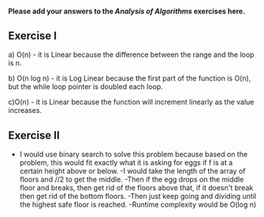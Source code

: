 #### Please add your answers to the ***Analysis of  Algorithms*** exercises here.

## Exercise I

a) O(n) - it is Linear because the difference between the range and the loop is n.


b) O(n log n) - it is Log Linear because the first part of the function is O(n), but the while loop pointer is doubled each loop.


c)O(n) - it is Linear because the function will increment linearly as the value increases.

## Exercise II

 - I would use binary search to solve this problem because based on the problem, this would fit exactly what it is asking for eggs if f is at a certain height above or below.
 -I would take the length of the array of floors and //2 to get the middle.
 -Then if the egg drops on the middle floor and breaks, then get rid of the floors above that, if it doesn't break then get rid of the bottom floors.
 -Then just keep going and dividing until the highest safe floor is reached.
 -Runtime complexity would be O(log n)


